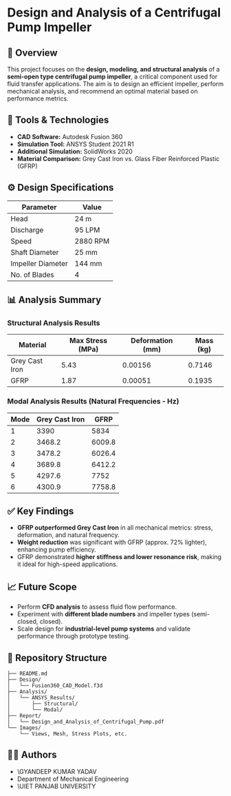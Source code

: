 
# Design and Analysis of a Centrifugal Pump Impeller

## 📌 Overview

This project focuses on the **design, modeling, and structural analysis** of a **semi-open type centrifugal pump impeller**, a critical component used for fluid transfer applications. The aim is to design an efficient impeller, perform mechanical analysis, and recommend an optimal material based on performance metrics.

## 🔧 Tools & Technologies

* **CAD Software:** Autodesk Fusion 360
* **Simulation Tool:** ANSYS Student 2021 R1
* **Additional Simulation:** SolidWorks 2020
* **Material Comparison:** Grey Cast Iron vs. Glass Fiber Reinforced Plastic (GFRP)

## ⚙️ Design Specifications

| Parameter         | Value    |
| ----------------- | -------- |
| Head              | 24 m     |
| Discharge         | 95 LPM   |
| Speed             | 2880 RPM |
| Shaft Diameter    | 25 mm    |
| Impeller Diameter | 144 mm   |
| No. of Blades     | 4        |

## 📊 Analysis Summary

### Structural Analysis Results

| Material       | Max Stress (MPa) | Deformation (mm) | Mass (kg) |
| -------------- | ---------------- | ---------------- | --------- |
| Grey Cast Iron | 5.43             | 0.00156          | 0.7146    |
| GFRP           | 1.87             | 0.00051          | 0.1935    |

### Modal Analysis Results (Natural Frequencies - Hz)

| Mode | Grey Cast Iron | GFRP   |
| ---- | -------------- | ------ |
| 1    | 3390           | 5834   |
| 2    | 3468.2         | 6009.8 |
| 3    | 3478.2         | 6026.4 |
| 4    | 3689.8         | 6412.2 |
| 5    | 4297.6         | 7752   |
| 6    | 4300.9         | 7758.8 |

## ✅ Key Findings

* **GFRP outperformed Grey Cast Iron** in all mechanical metrics: stress, deformation, and natural frequency.
* **Weight reduction** was significant with GFRP (approx. 72% lighter), enhancing pump efficiency.
* GFRP demonstrated **higher stiffness and lower resonance risk**, making it ideal for high-speed applications.

## 📈 Future Scope

* Perform **CFD analysis** to assess fluid flow performance.
* Experiment with **different blade numbers** and impeller types (semi-closed, closed).
* Scale design for **industrial-level pump systems** and validate performance through prototype testing.

## 📁 Repository Structure

```
├── README.md
├── Design/
│   └── Fusion360_CAD_Model.f3d
├── Analysis/
│   └── ANSYS_Results/
│       ├── Structural/
│       └── Modal/
├── Report/
│   └── Design_and_Analysis_of_Centrifugal_Pump.pdf
└── Images/
    └── Views, Mesh, Stress Plots, etc.
```

## 👨‍💻 Authors

* \GYANDEEP KUMAR YADAV
* Department of Mechanical Engineering
* \UIET PANJAB UNIVERSITY





